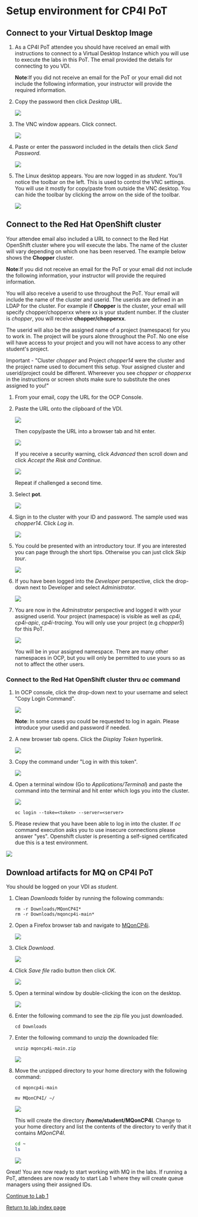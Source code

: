 # Setup environment for CP4I PoT

## Connect to your Virtual Desktop Image

1. As a CP4I PoT attendee you should have received an email with instructions to connect to a Virtual Desktop Instance which you will use to execute the labs in this PoT. The email provided the details for connecting to you VDI.

	**Note**:If you did not receive an email for the PoT or your email did not include the following information, your instructor will provide the required information.

1. Copy the password then click *Desktop* URL.

	![](./images/image101a.png)

1. The VNC window appears. Click connect.

	![](./images/image17o.png)

1. Paste or enter the password included in the details then click *Send Password*.

	![](./images/image18o.png)

1. The Linux desktop appears. You are now logged in as *student*. You'll notice the toolbar on the left. This is used to control the VNC settings. You will use it mostly for copy/paste from outside the VNC desktop. You can hide the toolbar by clicking the arrow on the side of the toolbar.

	![](./images/image19o.png)

## Connect to the Red Hat OpenShift cluster

Your attendee email also included a URL to connect to the Red Hat OpenShift cluster where you will execute the labs. The name of the cluster will vary depending on which one has been reserved. The example below shows the **Chopper** cluster.

**Note**:If you did not receive an email for the PoT or your email did not include the following information, your instructor will provide the required information.

You will also receive a userid to use throughout the PoT. Your email will include the name of the cluster and userid. The userids are defined in an LDAP for the cluster. For example if **Chopper** is the cluster, your email will specify chopper/chopperxx where xx is your student number. If the cluster is *chopper*, you will receive  **chopper/chopperxx**.

The userid will also be the assigned name of a project (namespace) for you to work in. The project will be yours alone throughout the PoT. No one else will have access to your project and you will not have access to any other student's project.

Important - "Cluster *chopper* and Project *chopper14* were the cluster and the project name used to document this setup. Your assigned cluster and userid/project could be different. Whereever you see *chopper* or *chopperxx* in the instructions or screen shots make sure to substitute the ones assigned to you!"

1. From your email, copy the URL for the OCP Console.

1. Paste the URL onto the clipboard of the VDI.

	![](./images/image104.png)

	Then copy/paste the URL into a browser tab and hit enter.

	![](./images/image104f.png)

	If you receive a security warning, click *Advanced* then scroll down and click *Accept the Risk and Continue*.

	![](./images/image104a.png)

	Repeat if challenged a second time.

1. Select **pot**.

	![](./images/image104b1.png)

1. Sign in to the cluster with your ID and password. The sample used was *chopper14*. Click *Log in*.

	![](./images/image104b.png)

1. You could be presented with an introductory tour. If you are interested you can page through the short tips. Otherwise you can just click *Skip tour*.

	![](./images/image104d.png)

1. If you have been logged into the *Developer* perspective, click the drop-down next to Developer and select *Administrator*.

	![](./images/image104c.png)

1. You are now in the *Adminstrator* perspective and logged it with your assigned userid. Your project (namespace) is visible as well as *cp4i*, *cp4i-apic*, *cp4i-tracing*. You will only use your project (e.g *chopper5*) for this PoT.

	![](./images/image104e.png)

	You will be in your assigned namespace. There are many other namespaces in OCP, but you will only be permitted to use yours so as not to affect the other users.

### Connect to the Red Hat OpenShift cluster thru *oc* command

1. In OCP console, click the drop-down next to your username and select "Copy Login Command".

	![](./images/image115.png)

	**Note**: In some cases you could be requested to log in again. Please introduce your usedid and password if needed.
1. A new browser tab opens. Click the *Display Token* hyperlink.

	![](./images/image116.png)

1. Copy the command under "Log in with this token".

	![](./images/image117.png)

1. Open a terminal window (Go to *Applications/Terminal*) and paste the command into the terminal and hit enter which logs you into the cluster.

	![](./images/image117a.png)
	```
	oc login --toke=<token> --server=<server>
	```
1. Please review that you have been able to log in into the cluster. If *oc* command execution asks you to use insecure connections please answer "yes". Openshift cluster is presenting a self-signed certificated due this is a test environment.

  ![](./images/image117b.png)

<a name="download"></a>
## Download artifacts for MQ on CP4I PoT

You should be logged on your VDI as *student*.

1. Clean *Downloads* folder by running the following commands:

	```
	rm -r Downloads/MQonCP4I*
	rm -r Downloads/mqoncp4i-main*
	```

1. Open a Firefox browser tab and navigate to [MQonCP4i](https://ibm.box.com/v/mq-pot-es-assets).

	![](./images/image108.png)

1. Click *Download*.

	![](./images/image109.png)

1. Click *Save file* radio button then click *OK*.

	![](./images/image110.png)

1. Open a terminal window by double-clicking the icon on the desktop.

	![](./images/image111.png)

1. Enter the following command to see the zip file you just downloaded.

	```
	cd Downloads
	```

1. Enter the following command to unzip the downloaded file:

	```
	unzip mqoncp4i-main.zip
	```

	![](./images/image112a.png)

1. Move the unzipped directory to your home directory with the following command:

	```
	cd mqoncp4i-main
	```

	```
	mv MQonCP4I/ ~/
	```

	![](./images/image113a.png)

	This will create the directory **/home/student/MQonCP4I**. Change to your home directory and list the contents of the directory to verify that it contains *MQonCP4I*.

	```sh
	cd ~
	ls
	```

	![](./images/image114a.png)

Great! You are now ready to start working with MQ in the labs. If running a PoT, attendees are now ready to start Lab 1 where they will create queue managers using their assigned IDs.

[Continue to Lab 1](../Lab_1/mq_cp4i_pot_lab1.md)

[Return to lab index page](../index.md)

